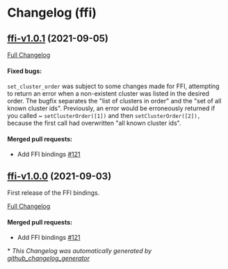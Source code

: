 # Changelog (ffi)

## [ffi-v1.0.1](https://github.com/zotero/citeproc-rs/tree/ffi-v1.0.1) (2021-09-05)

[Full Changelog](https://github.com/zotero/citeproc-rs/compare/ffi-v1.0.0...ffi-v1.0.1)

#### Fixed bugs:

`set_cluster_order` was subject to some changes made for FFI, attempting to
return an error when a non-existent cluster was listed in the desired order.
The bugfix separates the "list of clusters in order" and the "set of all known
cluster ids". Previously, an error would be erroneously returned if you called
~ `setClusterOrder([1])` and then `setClusterOrder([2]),` because the first
call had overwritten "all known cluster ids".

#### Merged pull requests:

- Add FFI bindings [\#121](https://github.com/zotero/citeproc-rs/pull/121)

## [ffi-v1.0.0](https://github.com/zotero/citeproc-rs/tree/ffi-v1.0.0) (2021-09-03)

First release of the FFI bindings.

[Full Changelog](https://github.com/zotero/citeproc-rs/commit/ffi-v1.0.0)

#### Merged pull requests:

- Add FFI bindings [\#121](https://github.com/zotero/citeproc-rs/pull/121)

\* *This Changelog was automatically generated by [github_changelog_generator](https://github.com/github-changelog-generator/github-changelog-generator)*
